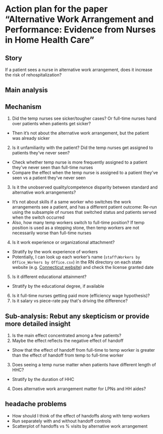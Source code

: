 # Action plan for the paper “Alternative Work Arrangement and Performance: Evidence from Nurses in Home Health Care”

##	Story
If a patient sees a nurse in alternative work arrangement, does it increase the risk of rehospitalization?

##	Main analysis

##	Mechanism
1. Did the temp nurses see sicker/tougher cases? Or full-time nurses hand over patients when patients get sicker?
  - Then it’s not about the alternative work arrangement, but the patient was already sicker
2.	Is it unfamiliarity with the patient? Did the temp nurses get assigned to patients they’ve never seen?
  -	Check whether temp nurse is more frequently assigned to a patient they’ve never seen than full-time nurses
  -	Compare the effect when the temp nurse is assigned to a patient they’ve seen vs a patient they’ve never seen
3.	Is it the unobserved quality/competence disparity between standard and alternative work arrangements?
  -	It’s not about skills if a same worker who switches the work arrangements see a patient, and has a different patient outcome: Re-run using the subsample of nurses that switched status and patients served when the switch occurred
  -	Also, how many temp workers switch to full-time position? If temp position is used as a stepping stone, then temp workers are not necessarily worse than full-time nurses
4.	Is it work experience or organizational attachment?
  -	Stratify by the work experience of workers
  -	Potentially, I can look up each worker’s name (`staff\Workers by Office_Workers by Office.csv`) in the RN directory on each state website (e.g. [Connecticut website](https://www.elicense.ct.gov/lookup/licenselookup.aspx)) and check the license granted date
5.	Is it different educational attainment?
  -	Stratify by the educational degree, if available
6.	Is it full-time nurses getting paid more (efficiency wage hypothesis)?
7. Is it salary vs piece-rate pay that's driving the difference?

##	Sub-analysis: Rebut any skepticism or provide more detailed insight
1.	Is the main effect concentrated among a few patients?
2.	Maybe the effect reflects the negative effect of handoff
  -	Show that the effect of handoff from full-time to temp worker is greater than the effect of handoff from temp to full-time worker
3.	Does seeing a temp nurse matter when patients have different length of HHC?
  -	Stratify by the duration of HHC
4.	Does alternative work arrangement matter for LPNs and HH aides?

## headache problems
-	How should I think of the effect of handoffs along with temp workers
  -	Run separately with and without handoff controls
  -	Scatterplot of handoffs vs % visits by alternative work arrangement
